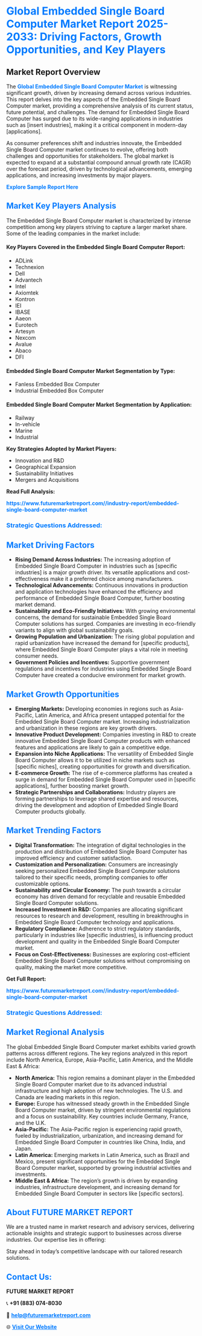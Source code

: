 <h1 style="color: #007BFF;">Global Embedded Single Board Computer Market Report 2025-2033: Driving Factors, Growth Opportunities, and Key Players</h1>

<section id="overview">
<h2>Market Report Overview</h2>
<p>The <a href="https://www.futuremarketreport.com//industry-report/embedded-single-board-computer-market" style="color: #007BFF; text-decoration: none;"><strong>Global Embedded Single Board Computer Market</strong></a> is witnessing significant growth, driven by increasing demand across various industries. This report delves into the key aspects of the Embedded Single Board Computer market, providing a comprehensive analysis of its current status, future potential, and challenges. The demand for Embedded Single Board Computer has surged due to its wide-ranging applications in industries such as [insert industries], making it a critical component in modern-day [applications].</p>
<p>As consumer preferences shift and industries innovate, the Embedded Single Board Computer market continues to evolve, offering both challenges and opportunities for stakeholders. The global market is expected to expand at a substantial compound annual growth rate (CAGR) over the forecast period, driven by technological advancements, emerging applications, and increasing investments by major players.</p>
</section>

<section id="overview">
<p><a href="https://www.futuremarketreport.com//request-sample/reportId=82024" style="color: #007BFF; text-decoration: none;"><strong>Explore Sample Report Here</strong></a></p>
</section>

<section id="key-players">
<h2 style="color: #007BFF;">Market Key Players Analysis</h2>
<p>The Embedded Single Board Computer market is characterized by intense competition among key players striving to capture a larger market share. Some of the leading companies in the market include:</p>
<h4>Key Players Covered in the Embedded Single Board Computer Report:</h4>
<ul><li>ADLink</li><li>Technexion</li><li>Dell</li><li>Advantech</li><li>Intel</li><li>Axiomtek</li><li>Kontron</li><li>IEI</li><li>IBASE</li><li>Aaeon</li><li>Eurotech</li><li>Artesyn</li><li>Nexcom</li><li>Avalue</li><li>Abaco</li><li>DFI</li></ul>
<h4>Embedded Single Board Computer Market Segmentation by Type:</h4>
<ul><li>Fanless Embedded Box Computer</li><li>Industrial Embedded Box Computer</li></ul>

<h4>Embedded Single Board Computer Market Segmentation by Application:</h4>
<ul><li>Railway</li><li>In-vehicle</li><li>Marine</li><li>Industrial</li></ul>
<p><strong>Key Strategies Adopted by Market Players:</strong></p>
<ul>
<li>Innovation and R&D</li>
<li>Geographical Expansion</li>
<li>Sustainability Initiatives</li>
<li>Mergers and Acquisitions</li>
</ul>
</section>

<section>
<p><strong>Read Full Analysis: </strong></p><a href="https://www.futuremarketreport.com//industry-report/embedded-single-board-computer-market" style="color: #007BFF; text-decoration: none;"><strong>https://www.futuremarketreport.com//industry-report/embedded-single-board-computer-market</strong></a>
<h3 style="color: #007BFF;">Strategic Questions Addressed:</h3>
</section>

<section id="driving-factors">
<h2 style="color: #007BFF;">Market Driving Factors</h2>
<ul>
<li><strong>Rising Demand Across Industries:</strong> The increasing adoption of Embedded Single Board Computer in industries such as [specific industries] is a major growth driver. Its versatile applications and cost-effectiveness make it a preferred choice among manufacturers.</li>
<li><strong>Technological Advancements:</strong> Continuous innovations in production and application technologies have enhanced the efficiency and performance of Embedded Single Board Computer, further boosting market demand.</li>
<li><strong>Sustainability and Eco-Friendly Initiatives:</strong> With growing environmental concerns, the demand for sustainable Embedded Single Board Computer solutions has surged. Companies are investing in eco-friendly variants to align with global sustainability goals.</li>
<li><strong>Growing Population and Urbanization:</strong> The rising global population and rapid urbanization have increased the demand for [specific products], where Embedded Single Board Computer plays a vital role in meeting consumer needs.</li>
<li><strong>Government Policies and Incentives:</strong> Supportive government regulations and incentives for industries using Embedded Single Board Computer have created a conducive environment for market growth.</li>
</ul>
</section>

<section id="growth-opportunities">
<h2 style="color: #007BFF;">Market Growth Opportunities</h2>
<ul>
<li><strong>Emerging Markets:</strong> Developing economies in regions such as Asia-Pacific, Latin America, and Africa present untapped potential for the Embedded Single Board Computer market. Increasing industrialization and urbanization in these regions are key growth drivers.</li>
<li><strong>Innovative Product Development:</strong> Companies investing in R&D to create innovative Embedded Single Board Computer products with enhanced features and applications are likely to gain a competitive edge.</li>
<li><strong>Expansion into Niche Applications:</strong> The versatility of Embedded Single Board Computer allows it to be utilized in niche markets such as [specific niches], creating opportunities for growth and diversification.</li>
<li><strong>E-commerce Growth:</strong> The rise of e-commerce platforms has created a surge in demand for Embedded Single Board Computer used in [specific applications], further boosting market growth.</li>
<li><strong>Strategic Partnerships and Collaborations:</strong> Industry players are forming partnerships to leverage shared expertise and resources, driving the development and adoption of Embedded Single Board Computer products globally.</li>
</ul>
</section>

<section id="trending-factors">
<h2 style="color: #007BFF;">Market Trending Factors</h2>
<ul>
<li><strong>Digital Transformation:</strong> The integration of digital technologies in the production and distribution of Embedded Single Board Computer has improved efficiency and customer satisfaction.</li>
<li><strong>Customization and Personalization:</strong> Consumers are increasingly seeking personalized Embedded Single Board Computer solutions tailored to their specific needs, prompting companies to offer customizable options.</li>
<li><strong>Sustainability and Circular Economy:</strong> The push towards a circular economy has driven demand for recyclable and reusable Embedded Single Board Computer solutions.</li>
<li><strong>Increased Investment in R&D:</strong> Companies are allocating significant resources to research and development, resulting in breakthroughs in Embedded Single Board Computer technology and applications.</li>
<li><strong>Regulatory Compliance:</strong> Adherence to strict regulatory standards, particularly in industries like [specific industries], is influencing product development and quality in the Embedded Single Board Computer market.</li>
<li><strong>Focus on Cost-Effectiveness:</strong> Businesses are exploring cost-efficient Embedded Single Board Computer solutions without compromising on quality, making the market more competitive.</li>
</ul>
</section>

<section>
<p><strong>Get Full Report: </strong></p><a href="https://www.futuremarketreport.com//industry-report/embedded-single-board-computer-market" style="color: #007BFF; text-decoration: none;"><strong>https://www.futuremarketreport.com//industry-report/embedded-single-board-computer-market</strong></a>
<h3 style="color: #007BFF;">Strategic Questions Addressed:</h3>
</section>


<section id="regional-analysis">
<h2 style="color: #007BFF;">Market Regional Analysis</h2>
<p>The global Embedded Single Board Computer market exhibits varied growth patterns across different regions. The key regions analyzed in this report include North America, Europe, Asia-Pacific, Latin America, and the Middle East & Africa:</p>
<ul>
<li><strong>North America:</strong> This region remains a dominant player in the Embedded Single Board Computer market due to its advanced industrial infrastructure and high adoption of new technologies. The U.S. and Canada are leading markets in this region.</li>
<li><strong>Europe:</strong> Europe has witnessed steady growth in the Embedded Single Board Computer market, driven by stringent environmental regulations and a focus on sustainability. Key countries include Germany, France, and the U.K.</li>
<li><strong>Asia-Pacific:</strong> The Asia-Pacific region is experiencing rapid growth, fueled by industrialization, urbanization, and increasing demand for Embedded Single Board Computer in countries like China, India, and Japan.</li>
<li><strong>Latin America:</strong> Emerging markets in Latin America, such as Brazil and Mexico, present significant opportunities for the Embedded Single Board Computer market, supported by growing industrial activities and investments.</li>
<li><strong>Middle East & Africa:</strong> The region’s growth is driven by expanding industries, infrastructure development, and increasing demand for Embedded Single Board Computer in sectors like [specific sectors].</li>
</ul>
</section>

<footer>
<h2 style="color: #007BFF;">About FUTURE MARKET REPORT</h2>
<p>We are a trusted name in market research and advisory services, delivering actionable insights and strategic support to businesses across diverse industries. Our expertise lies in offering:</p>

<p>Stay ahead in today’s competitive landscape with our tailored research solutions.</p>

<h2 style="color: #007BFF;">Contact Us:</h2>
<p><strong>FUTURE MARKET REPORT</strong></p>
<p>📞 <strong>+91 (883) 074-8030</strong></p>
<p>📧 <strong><a href="mailto:help@futuremarketreport.com" style="color: #007BFF;">help@futuremarketreport.com</a></strong></p>
<p>🌐 <strong><a href="https://www.futuremarketreport.com/" style="color: #007BFF;">Visit Our Website</a></strong></p>
</footer>
